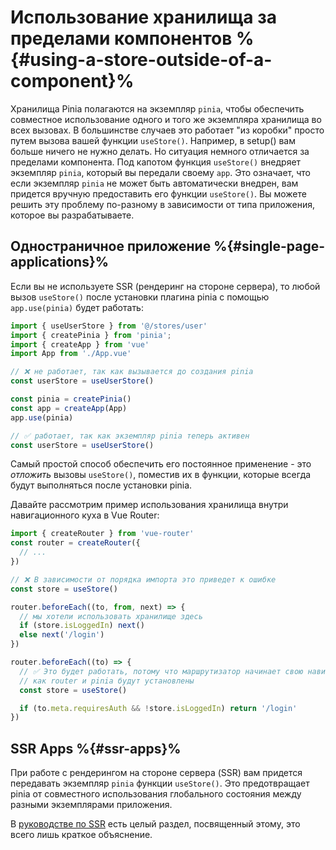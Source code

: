 # Использование хранилища за пределами компонентов %{#using-a-store-outside-of-a-component}%

Хранилища Pinia полагаются на экземпляр `pinia`, чтобы обеспечить совместное использование одного и того же экземпляра хранилища во всех вызовах. В большинстве случаев это работает "из коробки" просто путем вызова вашей функции `useStore()`. Например, в setup() вам больше ничего не нужно делать. Но ситуация немного отличается за пределами компонента.
Под капотом функция `useStore()` внедряет экземпляр `pinia`, который вы передали своему `app`. Это означает, что если экземпляр `pinia` не может быть автоматически внедрен, вам придется вручную предоставить его функции `useStore()`.
Вы можете решить эту проблему по-разному в зависимости от типа приложения, которое вы разрабатываете.

## Одностраничное приложение %{#single-page-applications}%

Если вы не используете SSR (рендеринг на стороне сервера), то любой вызов `useStore()` после установки плагина pinia с помощью `app.use(pinia)` будет работать:

```js
import { useUserStore } from '@/stores/user'
import { createPinia } from 'pinia';
import { createApp } from 'vue'
import App from './App.vue'

// ❌ не работает, так как вызывается до создания pinia
const userStore = useUserStore()

const pinia = createPinia()
const app = createApp(App)
app.use(pinia)

// ✅ работает, так как экземпляр pinia теперь активен
const userStore = useUserStore()
```

Самый простой способ обеспечить его постоянное применение - это _отложить_ вызовы `useStore()`, поместив их в функции, которые всегда будут выполняться после установки pinia.

Давайте рассмотрим пример использования хранилища внутри навигационного куха в Vue Router:

```js
import { createRouter } from 'vue-router'
const router = createRouter({
  // ...
})

// ❌ В зависимости от порядка импорта это приведет к ошибке
const store = useStore()

router.beforeEach((to, from, next) => {
  // мы хотели использовать хранилище здесь
  if (store.isLoggedIn) next()
  else next('/login')
})

router.beforeEach((to) => {
  // ✅ Это будет работать, потому что маршрутизатор начинает свою навигацию после того,
  // как router и pinia будут установлены
  const store = useStore()

  if (to.meta.requiresAuth && !store.isLoggedIn) return '/login'
})
```

## SSR Apps %{#ssr-apps}%

При работе с рендерингом на стороне сервера (SSR) вам придется передавать экземпляр `pinia` функции `useStore()`. Это предотвращает pinia от совместного использования глобального состояния между разными экземплярами приложения.

В [руководстве по SSR](/ssr/index.md) есть целый раздел, посвященный этому, это всего лишь краткое объяснение.
